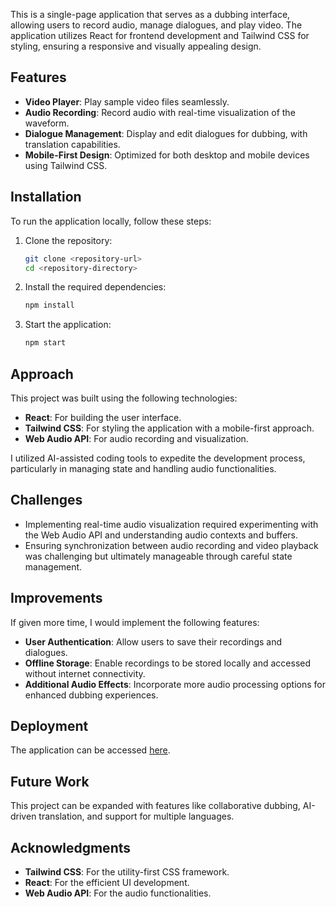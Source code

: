 
This is a single-page application that serves as a dubbing interface, allowing users to record audio, manage dialogues, and play video. The application utilizes React for frontend development and Tailwind CSS for styling, ensuring a responsive and visually appealing design.

## Features
- **Video Player**: Play sample video files seamlessly.
- **Audio Recording**: Record audio with real-time visualization of the waveform.
- **Dialogue Management**: Display and edit dialogues for dubbing, with translation capabilities.
- **Mobile-First Design**: Optimized for both desktop and mobile devices using Tailwind CSS.

## Installation
To run the application locally, follow these steps:

1. Clone the repository:
   ```bash
   git clone <repository-url>
   cd <repository-directory>
   ```

2. Install the required dependencies:
   ```bash
   npm install
   ```

3. Start the application:
   ```bash
   npm start
   ```

## Approach
This project was built using the following technologies:
- **React**: For building the user interface.
- **Tailwind CSS**: For styling the application with a mobile-first approach.
- **Web Audio API**: For audio recording and visualization.

I utilized AI-assisted coding tools to expedite the development process, particularly in managing state and handling audio functionalities.

## Challenges
- Implementing real-time audio visualization required experimenting with the Web Audio API and understanding audio contexts and buffers.
- Ensuring synchronization between audio recording and video playback was challenging but ultimately manageable through careful state management.

## Improvements
If given more time, I would implement the following features:
- **User Authentication**: Allow users to save their recordings and dialogues.
- **Offline Storage**: Enable recordings to be stored locally and accessed without internet connectivity.
- **Additional Audio Effects**: Incorporate more audio processing options for enhanced dubbing experiences.

## Deployment
The application can be accessed [here](your-deployed-url). 

## Future Work
This project can be expanded with features like collaborative dubbing, AI-driven translation, and support for multiple languages.

## Acknowledgments
- **Tailwind CSS**: For the utility-first CSS framework.
- **React**: For the efficient UI development.
- **Web Audio API**: For the audio functionalities.
